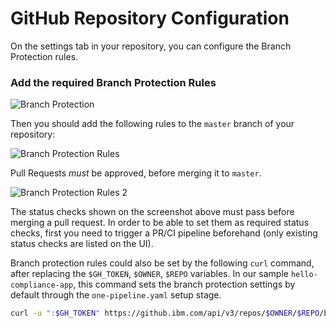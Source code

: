 # GitHub Repository Configuration

On the settings tab in your repository, you can configure the Branch Protection rules.
### Add the required Branch Protection Rules
![Branch Protection](https://github.ibm.com/one-pipeline/docs/blob/master/assets/compliance-ci-toolchain/branch-protection-rules-screenshot.png)

Then you should add the following rules to the `master` branch of your repository:

![Branch Protection Rules](https://github.ibm.com/one-pipeline/docs/blob/master/assets/compliance-ci-toolchain/rules-screenshot.png)

Pull Requests _must_ be approved, before merging it to `master`.

![Branch Protection Rules 2](https://github.ibm.com/one-pipeline/docs/blob/master/assets/compliance-ci-toolchain/rules-2-screenshot.png)

The status checks shown on the screenshot above must pass before merging a pull request. In order to be able to set them as required status checks, first you need to trigger a PR/CI pipeline beforehand (only existing status checks are listed on the UI).

Branch protection rules could also be set by the following `curl` command, after replacing the `$GH_TOKEN`, `$OWNER`, `$REPO` variables. In our sample `hello-compliance-app`, this command sets the branch protection settings by default through the `one-pipeline.yaml` setup stage.

```bash
curl -u ":$GH_TOKEN" https://github.ibm.com/api/v3/repos/$OWNER/$REPO/branches/master/protection -XPUT -d '{"required_pull_request_reviews":{"dismiss_stale_reviews":true},"required_status_checks":{"strict":true,"contexts":["tekton/code-branch-protection","tekton/code-unit-tests","tekton/code-cis-check","tekton/code-vulnerability-scan","tekton/code-detect-secrets"]},"enforce_admins":null,"restrictions":null}'
```
